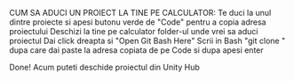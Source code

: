 CUM SA ADUCI UN PROIECT LA TINE PE CALCULATOR:
Te duci la unul dintre proiecte si apesi butonu verde de "Code" pentru a copia adresa proiectului
Deschizi la tine pe calculator folder-ul unde vrei sa aduci proiectul
Dai click dreapta si "Open Git Bash Here"
Scrii in Bash "git clone " dupa care dai paste la adresa copiata de pe Code si dupa apesi enter

Done! Acum puteti deschide proiectul din Unity Hub
